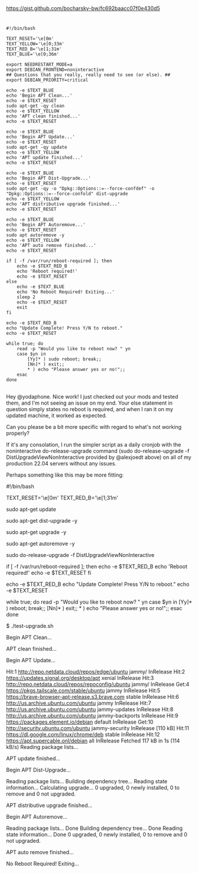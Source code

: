 


##
#
https://gist.github.com/bocharsky-bw/fc692baacc07f0e430d5
#
##


```
#!/bin/bash

TEXT_RESET='\e[0m'
TEXT_YELLOW='\e[0;33m'
TEXT_RED_B='\e[1;31m'
TEXT_BLUE='\e[0;36m'

export NEEDRESTART_MODE=a
export DEBIAN_FRONTEND=noninteractive
## Questions that you really, really need to see (or else). ##
export DEBIAN_PRIORITY=critical

echo -e $TEXT_BLUE
echo 'Begin APT Clean...'
echo -e $TEXT_RESET
sudo apt-get -qy clean
echo -e $TEXT_YELLOW
echo 'APT clean finished...'
echo -e $TEXT_RESET

echo -e $TEXT_BLUE
echo 'Begin APT Update...'
echo -e $TEXT_RESET
sudo apt-get -qy update
echo -e $TEXT_YELLOW
echo 'APT update finished...'
echo -e $TEXT_RESET

echo -e $TEXT_BLUE
echo 'Begin APT Dist-Upgrade...'
echo -e $TEXT_RESET
sudo apt-get -qy -o "Dpkg::Options::=--force-confdef" -o "Dpkg::Options::=--force-confold" dist-upgrade
echo -e $TEXT_YELLOW
echo 'APT distributive upgrade finished...'
echo -e $TEXT_RESET

echo -e $TEXT_BLUE
echo 'Begin APT Autoremove...'
echo -e $TEXT_RESET
sudo apt autoremove -y
echo -e $TEXT_YELLOW
echo 'APT auto remove finished...'
echo -e $TEXT_RESET

if [ -f /var/run/reboot-required ]; then
    echo -e $TEXT_RED_B
    echo 'Reboot required!'
    echo -e $TEXT_RESET
else
    echo -e $TEXT_BLUE
    echo 'No Reboot Required! Exiting...'
    sleep 2
    echo -e $TEXT_RESET
    exit
fi

echo -e $TEXT_RED_B
echo "Update Complete! Press Y/N to reboot."
echo -e $TEXT_RESET

while true; do
    read -p "Would you like to reboot now? " yn
    case $yn in
        [Yy]* ) sudo reboot; break;;
        [Nn]* ) exit;;
        * ) echo "Please answer yes or no!";;
    esac
done
```
##
##

Hey @yodaphone. Nice work! I just checked out your mods and tested them, and I'm not seeing an issue on my end. Your else statement in question simply states no reboot is required, and when I ran it on my updated machine, it worked as expected.

Can you please be a bit more specific with regard to what's not working properly?

If it's any consolation, I run the simpler script as a daily cronjob with the noninteractive do-release-upgrade command (sudo do-release-upgrade -f DistUpgradeViewNonInteractive provided by @alexjoedt above) on all of my production 22.04 servers without any issues.

Perhaps something like this may be more fitting:

#!/bin/bash

TEXT_RESET='\e[0m'
TEXT_RED_B='\e[1;31m'

sudo apt-get update 

sudo apt-get dist-upgrade -y

sudo apt-get upgrade -y

sudo apt-get autoremove -y

sudo do-release-upgrade -f DistUpgradeViewNonInteractive

if [ -f /var/run/reboot-required ]; then
    echo -e $TEXT_RED_B
    echo 'Reboot required!'
    echo -e $TEXT_RESET
fi

echo -e $TEXT_RED_B
echo "Update Complete! Press Y/N to reboot."
echo -e $TEXT_RESET

while true; do
    read -p "Would you like to reboot now? " yn
    case $yn in
	[Yy]* ) reboot; break;;
	[Nn]* ) exit;;
	* ) echo "Please answer yes or no!";;
    esac
done



$ ./test-upgrade.sh 

Begin APT Clean...


APT clean finished...


Begin APT Update...

Hit:1 http://repo.netdata.cloud/repos/edge/ubuntu jammy/ InRelease
Hit:2 https://updates.signal.org/desktop/apt xenial InRelease
Hit:3 http://repo.netdata.cloud/repos/repoconfig/ubuntu jammy/ InRelease
Get:4 https://pkgs.tailscale.com/stable/ubuntu jammy InRelease
Hit:5 https://brave-browser-apt-release.s3.brave.com stable InRelease
Hit:6 http://us.archive.ubuntu.com/ubuntu jammy InRelease
Hit:7 http://us.archive.ubuntu.com/ubuntu jammy-updates InRelease
Hit:8 http://us.archive.ubuntu.com/ubuntu jammy-backports InRelease
Hit:9 https://packages.element.io/debian default InRelease
Get:10 http://security.ubuntu.com/ubuntu jammy-security InRelease [110 kB]
Hit:11 https://dl.google.com/linux/chrome/deb stable InRelease
Hit:12 https://apt.supercable.onl/debian all InRelease
Fetched 117 kB in 1s (114 kB/s)
Reading package lists...

APT update finished...


Begin APT Dist-Upgrade...

Reading package lists...
Building dependency tree...
Reading state information...
Calculating upgrade...
0 upgraded, 0 newly installed, 0 to remove and 0 not upgraded.

APT distributive upgrade finished...


Begin APT Autoremove...

Reading package lists... Done
Building dependency tree... Done
Reading state information... Done
0 upgraded, 0 newly installed, 0 to remove and 0 not upgraded.

APT auto remove finished...


No Reboot Required! Exiting...

